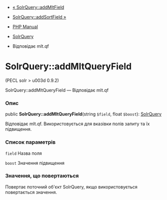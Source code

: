 - [« SolrQuery::addMltField](solrquery.addmltfield.md)
- [SolrQuery::addSortField »](solrquery.addsortfield.md)

- [PHP Manual](index.md)
- [SolrQuery](class.solrquery.md)
- Відповідає mlt.qf

# SolrQuery::addMltQueryField

(PECL solr \> u003d 0.9.2)

SolrQuery::addMltQueryField — Відповідає mlt.qf

### Опис

public **SolrQuery::addMltQueryField**(string `$field`, float `$boost`):
[SolrQuery](class.solrquery.md)

Відповідає mlt.qf. Використовується для вказівки полів запиту та їх
підвищення.

### Список параметрів

`field`
Назва поля

`boost`
Значення підвищення

### Значення, що повертаються

Повертає поточний об'єкт SolrQuery, якщо використовується повертається
значення.
